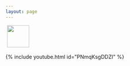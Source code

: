 ```yaml
---
layout: page
---
```


![]() <img src="https://upload.wikimedia.org/wikipedia/commons/a/a2/BFH_Logo_deutsch.png"  width="60">

{% include youtube.html id="PNmqKsgDDZI" %}

